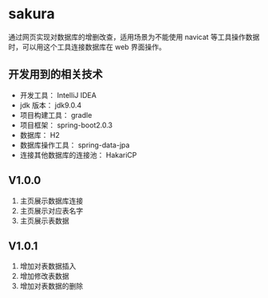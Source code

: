# sakura
通过网页实现对数据库的增删改查，适用场景为不能使用 navicat 等工具操作数据时，可以用这个工具连接数据库在 web 界面操作。

## 开发用到的相关技术
* 开发工具： IntelliJ IDEA
* jdk 版本： jdk9.0.4
* 项目构建工具： gradle
* 项目框架： spring-boot2.0.3
* 数据库： H2
* 数据库操作工具： spring-data-jpa
* 连接其他数据库的连接池： HakariCP

## V1.0.0
1. 主页展示数据库连接
2. 主页展示对应表名字
3. 主页展示表数据

## V1.0.1
1. 增加对表数据插入
2. 增加修改表数据
3. 增加对表数据的删除